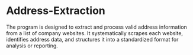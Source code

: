# Address-Extraction
 The program is designed to extract and process valid address information from a list of company websites. It systematically scrapes each website, identifies address data, and structures it into a standardized format for analysis or reporting. 
